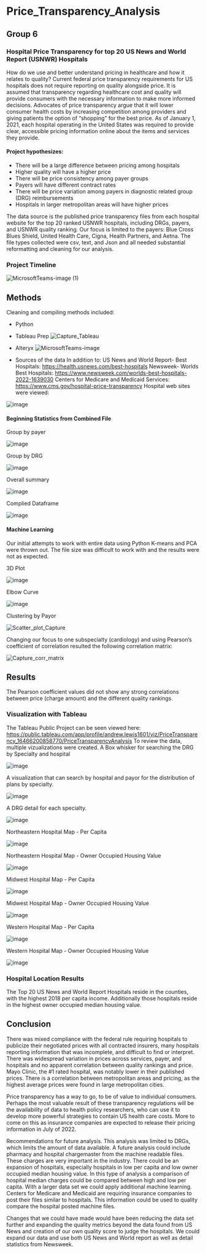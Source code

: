 # Price_Transparency_Analysis

## Group 6 

### Hospital Price Transparency for top 20 US News and World Report (USNWR) Hospitals
How do we use and better understand pricing in healthcare and how it relates to quality?  Current federal price transparency requirements for US hospitals does not require reporting on quality alongside price.  It is assumed that transparency regarding healthcare cost and quality will provide consumers with the necessary information to make more informed decisions.  Advocates of price transparency argue that it will lower consumer health costs by increasing competition among providers and giving patients the option of “shopping” for the best price.  As of January 1, 2021, each hospital operating in the United States was required to provide clear, accessible pricing information online about the items and services they provide.

#### Project hypothesizes:  
   - There will be a large difference between pricing among hospitals
   - Higher quality will have a higher price
   - There will be price consistency among payer groups
   - Payers will have different contract rates
   - There will be price variation among payers in diagnostic related group (DRG) reimbursements
   - Hospitals in larger metropolitan areas will have higher prices

The data source is the published price transparency files from each hospital website for the top 20 ranked USNWR hospitals, including DRGs, payers, and USNWR quality ranking.  Our focus is limited to the payers:  Blue Cross Blues Shield, United Health Care, Cigna, Health Partners, and Aetna.  The file types collected were csv, text, and Json and all needed substantial reformatting and cleaning for our analysis.

### Project Timeline

![MicrosoftTeams-image (1)](https://user-images.githubusercontent.com/90974647/157679963-40c74f3f-6807-47a4-96aa-1fc1993e08d8.png)

## Methods
Cleaning and compiling methods included:
-	Python
-	Tableau Prep
 ![Capture_Tableau](https://user-images.githubusercontent.com/90974647/156897201-b7b47b63-0ed2-49aa-8452-cf9ee503a2db.JPG)

-	Alteryx 
 ![MicrosoftTeams-image](https://user-images.githubusercontent.com/90974647/156897202-9d0fc478-2de4-4d0a-9b16-5aec67e7bc2c.png)
 
 - Sources of the data
 In addition to:
US News and World Report-  Best Hospitals:  https://health.usnews.com/best-hospitals
Newsweek- Worlds Best Hospitals:  https://www.newsweek.com/worlds-best-hospitals-2022-1639030
Centers for Medicare and Medicaid Services: https://www.cms.gov/hospital-price-transparency
 Hospital web sites were viewed:

![image](https://user-images.githubusercontent.com/90878901/157573263-c938ffc6-b745-4e86-a3f5-30a5b8083001.png)

 
#### Beginning Statistics from Combined File
Group by payer

![image](https://user-images.githubusercontent.com/90878901/155637816-59822b87-4be5-4830-9fa3-f3bda1b7eea2.png)

Group by DRG

![image](https://user-images.githubusercontent.com/90878901/155637857-711318e4-e9b4-411b-ba87-f6fddd4cb965.png)

Overall summary

![image](https://user-images.githubusercontent.com/90878901/155637890-a0645730-2d8c-46a0-af31-d0945be9ebcb.png)

Complied Dataframe

![image](https://user-images.githubusercontent.com/90878901/155638164-a48eeeaf-8832-49f4-88c1-7a550e0ca65a.png)
 
#### Machine Learning
Our initial attempts to work with entire data using Python K-means and PCA were thrown out.  The file size was difficult to work with and the results were not as expected.  

3D Plot

![image](https://user-images.githubusercontent.com/90878901/156100598-5d89bd9a-f427-407a-b336-9905fc8e613a.png)

Elbow Curve

![image](https://user-images.githubusercontent.com/90878901/156100543-32e47d98-3d5b-44e2-8e44-651ddac3e1f7.png)

Clustering by Payor

![Scatter_plot_Capture](https://user-images.githubusercontent.com/90974647/155854783-b309e81f-bb85-4e4c-9d12-1615d05b198e.PNG)

Changing our focus to one subspecialty (cardiology) and using Pearson’s coefficient of correlation resulted the following correlation matrix:

![Capture_corr_matrix](https://user-images.githubusercontent.com/90974647/156897516-0a08b201-355d-49a3-ab32-a28415dbd4b6.PNG)

## Results
The Pearson coefficient values did not show any strong correlations between price (charge amount) and the different quality rankings.  

### Visualization with Tableau 
The Tableau Public Project can be seen viewed here: 
https://public.tableau.com/app/profile/andrew.lewis1601/viz/PriceTransparency_16466200858770/PriceTransparencyAnalysis
To review the data, multiple vizualizations were created. 
A Box whisker for searching the DRG by Specialty and hospital

![image](https://user-images.githubusercontent.com/90878901/157572336-06b35930-50c0-455a-8592-381bd2bc628c.png)

A visualization that can search by hospital and payor for the distribution of plans by specialty.

![image](https://user-images.githubusercontent.com/90878901/157572722-4ee673b3-7482-4c8e-93f0-c877def5c868.png)

A DRG detail for each specialty. 

![image](https://user-images.githubusercontent.com/90878901/157572799-b9809001-d02c-4b59-961f-e7bbe536376f.png)

Northeastern Hospital Map - Per Capita

![image](https://user-images.githubusercontent.com/90878901/156901802-c8265a45-d5d0-4377-9dc8-815c1f05b9b8.png)

Northeastern Hospital Map - Owner Occupied Housing Value

![image](https://user-images.githubusercontent.com/90878901/156901946-3a029610-abcd-476b-8a92-a8b281e0c8e8.png)

Midwest Hospital Map - Per Capita

![image](https://user-images.githubusercontent.com/90878901/156901859-3efcb2fc-40ab-42e8-a270-2b5742ee4b79.png)

Midwest Hospital Map - Owner Occupied Housing Value

![image](https://user-images.githubusercontent.com/90878901/156902197-cc9df390-5502-4b01-a92b-8bd54e2bfb53.png)

Western Hospital Map - Per Capita

![image](https://user-images.githubusercontent.com/90878901/156901874-dd678479-fd52-4c87-893d-558c97e1a726.png)

Western Hospital Map - Owner Occupied Housing Value

![image](https://user-images.githubusercontent.com/90878901/156902184-6b7b0c09-1c16-440d-a512-e30638852838.png)

### Hospital Location Results
The Top 20 US News and World Report Hospitals reside in the counties, with the highest 2018 per capita income. Additionally those hospitals reside in the highest owner occupied median housing value.

## Conclusion   
There was mixed compliance with the federal rule requiring hospitals to publicize their negotiated prices with all contracted insurers, many hospitals reporting information that was incomplete, and difficult to find or interpret. There was widespread variation in prices across services, payer, and hospitals and no apparent correlation between quality rankings and price.  Mayo Clinic, the #1 rated hospital, was notably lower in their published prices.  There is a correlation between metropolitan areas and pricing, as the highest average prices were found in large metropolitan cities.

Price transparency has a way to go, to be of value to individual consumers.  Perhaps the most valuable result of these transparency regulations will be the availability of data to health policy researchers, who can use it to develop more powerful strategies to contain US health care costs.  More to come on this as insurance companies are expected to release their pricing information in July of 2022.

Recommendations for future analysis. This analysis was limited to DRGs, which limits the amount of data available. A future analysis could include pharmacy and hospital chargemaster from the machine readable files. These charges are very important in the industry. There could be an expansion of hospitals, especially hospitals in low per capita and low owner occupied median housing value. In this type of analysis a comparison of hospital median charges could be compared between high and low per capita. With a larger data set we could apply additional machine learning. Centers for Medicare and Medicaid are requiring insurance companies to post their files similar to hospitals. This information could be used to quality compare the hospital posted machine files. 

Changes that we could have made would have been reducing the data set further and expanding the quality metrics beyond the data found from US News and creation of our own quality score to judge the hospitals. We could expand our data and use both US News and World report as well as detail statistics from Newsweek. 
 

